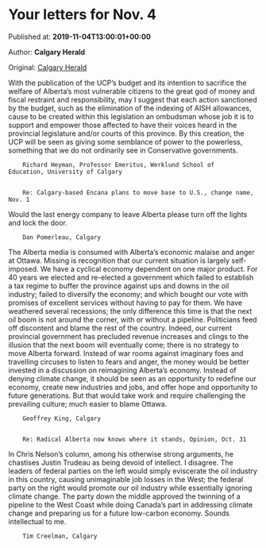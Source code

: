 
# Your letters for Nov. 4

Published at: **2019-11-04T13:00:01+00:00**

Author: **Calgary Herald**

Original: [Calgary Herald](https://calgaryherald.com/opinion/letters/your-letters-for-nov-4)

With the publication of the UCP’s budget and its intention to sacrifice the welfare of Alberta’s most vulnerable citizens to the great god of money and fiscal restraint and responsibility, may I suggest that each action sanctioned by the budget, such as the elimination of the indexing of AISH allowances, cause to be created within this legislation an ombudsman whose job it is to support and empower those affected to have their voices heard in the provincial legislature and/or courts of this province.
By this creation, the UCP will be seen as giving some semblance of power to the powerless, something that we do not ordinarily see in Conservative governments.

        Richard Heyman, Professor Emeritus, Werklund School of Education, University of Calgary
      

        Re: Calgary-based Encana plans to move base to U.S., change name, Nov. 1
      
Would the last energy company to leave Alberta please turn off the lights and lock the door.

        Dan Pomerleau, Calgary
      
The Alberta media is consumed with Alberta’s economic malaise and anger at Ottawa. Missing is recognition that our current situation is largely self-imposed. We have a cyclical economy dependent on one major product. For 40 years we elected and re-elected a government which failed to establish a tax regime to buffer the province against ups and downs in the oil industry; failed to diversify the economy; and which bought our vote with promises of excellent services without having to pay for them. We have weathered several recessions; the only difference this time is that the next oil boom is not around the corner, with or without a pipeline.
Politicians feed off discontent and blame the rest of the country. Indeed, our current provincial government has precluded revenue increases and clings to the illusion that the next boom will eventually come; there is no strategy to move Alberta forward.
Instead of war rooms against imaginary foes and travelling circuses to listen to fears and anger, the money would be better invested in a discussion on reimagining Alberta’s economy. Instead of denying climate change, it should be seen as an opportunity to redefine our economy, create new industries and jobs, and offer hope and opportunity to future generations. But that would take work and require challenging the prevailing culture; much easier to blame Ottawa.

        Geoffrey King, Calgary
      

        Re: Radical Alberta now knows where it stands, Opinion, Oct. 31
      
In Chris Nelson’s column, among his otherwise strong arguments, he chastises Justin Trudeau as being devoid of intellect. I disagree.
The leaders of federal parties on the left would simply eviscerate the oil industry in this country, causing unimaginable job losses in the West; the federal party on the right would promote our oil industry while essentially ignoring climate change. The party down the middle approved the twinning of a pipeline to the West Coast while doing Canada’s part in addressing climate change and preparing us for a future low-carbon economy. Sounds intellectual to me.

        Tim Creelman, Calgary
      
